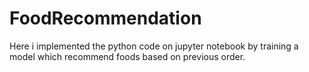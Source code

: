 # FoodRecommendation
Here i implemented the python code on jupyter notebook by training a model which recommend foods based on previous order.
